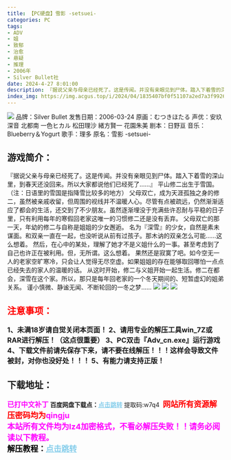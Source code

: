 ```yaml
---
title: 【PC硬盘】雪影 -setsuei-
categories: PC
tags:
- ADV
- 姐
- 致郁
- 治愈
- 悬疑
- 推理
- 2006年
- Silver Bullet社
date: 2024-4-27 8:01:00
description: 『据说父亲与母亲已经死了。这是传闻。并没有亲眼见到尸体。踏入下着雪的深山里，到春天还没回来。所以大家都说他们已经死了……』平山修二出生于雪国。（注：日语里的雪国是指降雪比较多的地方）父母双亡，成为天涯孤独之身的修二，虽然被亲戚收留，但周围的视线并不温暖人心。尽管有点被疏远，仍然渐渐适应了都会的生活，还交到了不少朋友。虽然逐渐埋没于充满些许忍耐与平稳的日子里，只有利用每年的寒假回老家这唯一的习惯修二还是没有丢弃。
index_img: https://img.acgus.top/i/2024/04/1835407bf0f51107a2ed7a3f992673cc.webp
---
```

![](https://img.acgus.top/i/2024/04/1835407bf0f51107a2ed7a3f992673cc.webp)
品牌：Silver Bullet
发售日期：2006-03-24
原画：むつきほたる
声优：安玖深音 北都南 一色ヒカル 松田理沙 緒方賢一 花園朱美
剧本：日野亘
音乐：Blueberry＆Yogurt
歌手：理多
原名：雪影 -setsuei-

## 游戏简介：
『据说父亲与母亲已经死了。这是传闻。并没有亲眼见到尸体。踏入下着雪的深山里，到春天还没回来。所以大家都说他们已经死了……』
平山修二出生于雪国。（注：日语里的雪国是指降雪比较多的地方）
父母双亡，成为天涯孤独之身的修二，虽然被亲戚收留，但周围的视线并不温暖人心。尽管有点被疏远，仍然渐渐适应了都会的生活，还交到了不少朋友。虽然逐渐埋没于充满些许忍耐与平稳的日子里，只有利用每年的寒假回老家这唯一的习惯修二还是没有丢弃。
父母双亡的那一天，年幼的修二与自称是姐姐的少女邂逅。
名为『深雪』的少女，自然是素未谋面。和双亲一直在一起，也没听说从前有过孩子。那木讷的双亲怎么可能……这么想着。
然后，在心中的某处，理解了她才不是义姐什么的一事。甚至考虑到了自己也许正在被利用。但，无所谓。这么想着。
果然还是寂寞了吧。如今空无一人的老家空旷寒冷，只会让人觉得无尽空虚。如果姐姐的存在能够取回哪怕一点点已经失去的家人的温暖的话。
从这时开始，修二与义姐开始一起生活。修二在都会，深雪在这个家。所以，那只是每年回老家的一个冬天期间的、短暂虚幻的姐弟关系。
谨小慎微、静谧无闻、不断轮回的一冬之梦……
![](https://img.acgus.top/i/2024/04/ad42319b19868ed833509c41ed5887b1.webp)
![](https://img.acgus.top/i/2024/04/6513fcc869b8bdd322cb00d64a3533e7.webp)
![](https://img.acgus.top/i/2024/04/ad241a5812f301c69d0c35adb32ce356.webp)






## <font color=#FF0000 >注意事项：</font>
<font size=3><b>1、未满18岁请自觉关闭本页面！
2、请用专业的解压工具win_7Z或RAR进行解压！（这点很重要）
3、PC双击『Adv_cn.exe』运行游戏
4、下载文件前请先保存下来，请不要在线解压！！！这样会导致文件被封，对你也没好处！！！
5、有能力请支持正版！</b></font>

## 下载地址：
<font color=#FF00FF size=3>**已打中文补丁**</font>
<b>百度网盘下载点：</b><a href="https://pan.baidu.com/s/1cS0kNRKfLoOdCU_wt-nm5w?pwd=w7q4" style="color: #87CEEB;"><b>点击跳转</b></a> 提取码:w7q4
<a style="padding: 0" href="https://post.qingju.org/AD/"><img style="max-width:100%" src="https://img.acgus.top/i/2024/07/478f689b8021d8d499ab43d21acf137a.gif" alt=""></a>
<b><font color=#FF0000 size=4>网站所有资源解压密码均为</b></font><b><font color=#FF00FF size=4>qingju</font><font color=#FF0000 ></font></b><br><b><font color=#FF00FF size=4>本站所有文件均为lz4加密格式，不看必解压失败！！请务必阅读以下教程。</b></font><br><b><font color=#000 size=4>解压教程：</b><a href="https://post.qingju.org/tutorial/000/" style="color: #87CEEB;"><b>点击跳转</b></a>